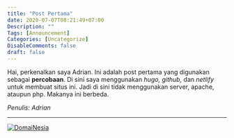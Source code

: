 ```yaml
---
title: "Post Pertama"
date: 2020-07-07T08:21:49+07:00
Description: ""
Tags: [Announcement]
Categories: [Uncategorize]
DisableComments: false
draft: false
---
```



Hai, perkenalkan saya Adrian. Ini adalah post pertama yang digunakan sebagai **percobaan**. Di sini saya menggunakan *hugo, github,* dan *netlify* untuk membuat situs ini. Jadi di sini tidak menggunakan server, apache, ataupun php. Makanya ini berbeda.

*Penulis: Adrian*

---
<a href="https://www.domainesia.com/?aff=11990" target="_blank"><img src="https://goo.gl/VtL511" alt="DomaiNesia"></a>
